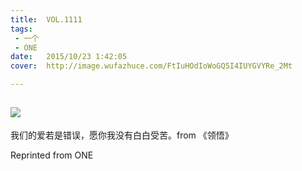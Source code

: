 ```yaml
---
title:	VOL.1111
tags:
 - 一个
 - ONE
date:	2015/10/23 1:42:05
cover:	http://image.wufazhuce.com/FtIuHOdIoWoGQ5I4IUYGVYRe_2Mt

---
```

![](http://image.wufazhuce.com/FtIuHOdIoWoGQ5I4IUYGVYRe_2Mt)
---

我们的爱若是错误，愿你我没有白白受苦。from 《领悟》
 
Reprinted from ONE
